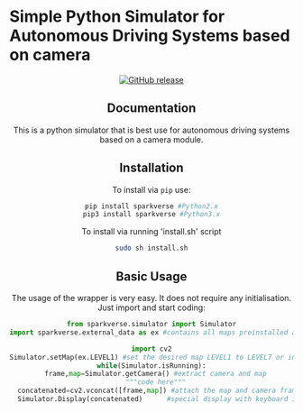 # Simple Python Simulator for Autonomous Driving Systems based on camera
<div align="center">

[![GitHub release](https://img.shields.io/github/release/phadnisvinay30/SpaceX-Python.svg)](https://github.com/Amporu/SparkVerse/releases)




## Documentation
This is a python simulator that is best use for autonomous driving systems based on a camera module.
<br>


## Installation
To install via `pip` use:
```sh
pip install sparkverse #Python2.x
pip3 install sparkverse #Python3.x

```
To install via running 'install.sh' script
```sh
sudo sh install.sh
```
## Basic Usage
The usage of the wrapper is very easy. It does not require any initialisation. Just import and start coding:
```python
from sparkverse.simulator import Simulator
import sparkverse.external_data as ex #contains all maps preinstalled alltoghether with the library

import cv2
Simulator.setMap(ex.LEVEL1) #set the desired map LEVEL1 to LEVEL7 or input path to image file
while(Simulator.isRunning):
  frame,map=Simulator.getCamera() #extract camera and map
  """code here"""
  concatenated=cv2.vconcat([frame,map]) #attach the map and camera frame
  Simulator.Display(concatenated)      #special display with keyboard input for easy user experience
```
